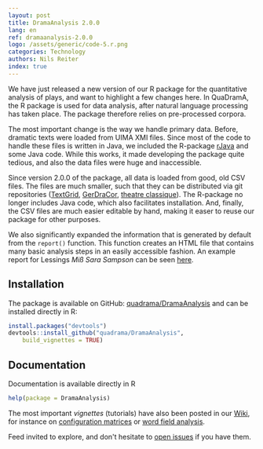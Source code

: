 ```yaml
---
layout: post
title: DramaAnalysis 2.0.0
lang: en
ref: dramaanalysis-2.0.0
logo: /assets/generic/code-5.r.png
categories: Technology
authors: Nils Reiter
index: true
---
```


We have just released a new version of our R package for the quantitative analysis of plays, and want to highlight a few changes here. In QuaDramA, the R package is used for data analysis, after natural language processing has taken place. The package therefore relies on pre-processed corpora.

The most important change is the way we handle primary data. Before, dramatic texts were loaded from UIMA XMI files. Since most of the code to handle these files is written in Java, we included the R-package [rJava](https://cran.r-project.org/package=rJava) and some Java code. While this works, it made developing the package quite tedious, and also the data files were huge and inaccessible.

Since version 2.0.0 of the package, all data is loaded from good, old CSV files. The files are much smaller, such that they can be distributed via git repositories ([TextGrid](https://github.com/quadrama/data_tg), [GerDraCor](https://github.com/quadrama/data_gdc), [theatre classique](https://github.com/quadrama/data_tc)). The R-package no longer includes Java code, which also facilitates installation. And, finally, the CSV files are much easier editable by hand, making it easer to reuse our package for other purposes.

We also significantly expanded the information that is generated by default from the `report()` function. This function creates an HTML file that contains many basic analysis steps in an easily accessible fashion. An example report for Lessings *Miß Sara Sampson* can be seen [here]({{site.baseurl}}/assets/reports/rjmw.0.html).

## Installation
The package is available on GitHub:  [quadrama/DramaAnalysis](https://github.com/quadrama/DramaAnalysis) and can be installed directly in R:

```r
install.packages("devtools")
devtools::install_github("quadrama/DramaAnalysis", 
	build_vignettes = TRUE) 
```

## Documentation

Documentation is available directly in R
```r
help(package = DramaAnalysis)
```

The most important *vignettes* (tutorials) have also been posted in our [Wiki](https://github.com/quadrama/DramaAnalysis/wiki), for instance on [configuration matrices](https://github.com/quadrama/DramaAnalysis/wiki/Configuration-Matrices) or [word field analysis](https://github.com/quadrama/DramaAnalysis/wiki/Word-Field-Analysis).

Feed invited to explore, and don't hesitate to [open issues](https://github.com/quadrama/DramaAnalysis/issues/new) if you have them.

